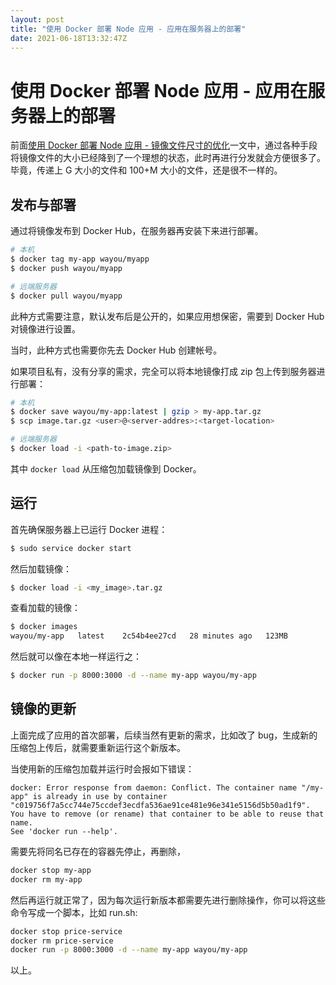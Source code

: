 ```yaml
---
layout: post
title: "使用 Docker 部署 Node 应用 - 应用在服务器上的部署"
date: 2021-06-18T13:32:47Z
---
```

# 使用 Docker 部署 Node 应用 - 应用在服务器上的部署

前面[使用 Docker 部署 Node 应用 - 镜像文件尺寸的优化](https://github.com/wayou/wayou.github.io/issues/282)一文中，通过各种手段将镜像文件的大小已经降到了一个理想的状态，此时再进行分发就会方便很多了。毕竟，传递上 G 大小的文件和 100+M 大小的文件，还是很不一样的。

## 发布与部署

通过将镜像发布到 Docker Hub，在服务器再安装下来进行部署。

```sh
# 本机
$ docker tag my-app wayou/myapp
$ docker push wayou/myapp

# 远端服务器
$ docker pull wayou/myapp
```

此种方式需要注意，默认发布后是公开的，如果应用想保密，需要到 Docker Hub 对镜像进行设置。

当时，此种方式也需要你先去 Docker Hub 创建帐号。


如果项目私有，没有分享的需求，完全可以将本地镜像打成 zip 包上传到服务器进行部署：

```sh
# 本机
$ docker save wayou/my-app:latest | gzip > my-app.tar.gz
$ scp image.tar.gz <user>@<server-addres>:<target-location>

# 远端服务器
$ docker load -i <path-to-image.zip>
```

其中 `docker load` 从压缩包加载镜像到 Docker。


## 运行

首先确保服务器上已运行 Docker 进程：

```sh
$ sudo service docker start
```

然后加载镜像：

```sh
$ docker load -i <my_image>.tar.gz
```

查看加载的镜像：

```sh
$ docker images
wayou/my-app   latest    2c54b4ee27cd   28 minutes ago   123MB
```

然后就可以像在本地一样运行之：

```sh
$ docker run -p 8000:3000 -d --name my-app wayou/my-app
```

## 镜像的更新

上面完成了应用的首次部署，后续当然有更新的需求，比如改了 bug，生成新的压缩包上传后，就需要重新运行这个新版本。

当使用新的压缩包加载并运行时会报如下错误：

```
docker: Error response from daemon: Conflict. The container name "/my-app" is already in use by container "c019756f7a5cc744e75ccdef3ecdfa536ae91ce481e96e341e5156d5b50ad1f9". You have to remove (or rename) that container to be able to reuse that name.
See 'docker run --help'.
```

需要先将同名已存在的容器先停止，再删除，

```sh
docker stop my-app
docker rm my-app
```

然后再运行就正常了，因为每次运行新版本都需要先进行删除操作，你可以将这些命令写成一个脚本，比如 run.sh:

```sh
docker stop price-service
docker rm price-service
docker run -p 8000:3000 -d --name my-app wayou/my-app
```

以上。

